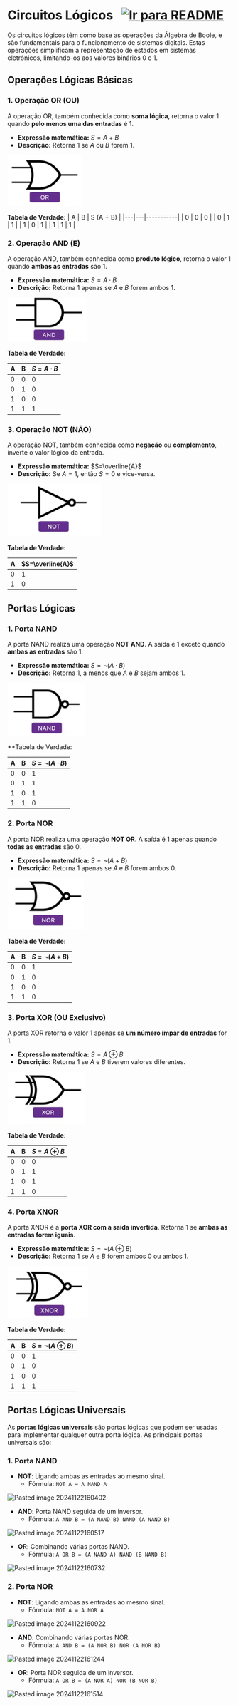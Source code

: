 # Circuitos Lógicos &nbsp; [![Ir para README](https://img.shields.io/badge/Indice-Verde?style=for-the-badge)](../README.md#indice)

Os circuitos lógicos têm como base as operações da Álgebra de Boole, e são fundamentais para o funcionamento de sistemas digitais. Estas operações simplificam a representação de estados em sistemas eletrónicos, limitando-os aos valores binários 0 e 1.

## Operações Lógicas Básicas

### 1. Operação OR (OU)
A operação OR, também conhecida como **soma lógica**, retorna o valor 1 quando **pelo menos uma das entradas** é 1.

- **Expressão matemática:** $S=A+B$
- **Descrição:** Retorna 1 se $A$ ou $B$ forem 1.

![Imagem Porta Lógica OR](../img/gor.png)


**Tabela de Verdade:**
| A | B | S (A + B) |
|---|---|-----------|
| 0 | 0 |     0     |
| 0 | 1 |     1     |
| 1 | 0 |     1     |
| 1 | 1 |     1     |



### 2. Operação AND (E)
A operação AND, também conhecida como **produto lógico**, retorna o valor 1 quando **ambas as entradas** são 1.

- **Expressão matemática:** $S=A\cdot B$
- **Descrição:** Retorna 1 apenas se $A$ e $B$ forem ambos 1.

![Imagem Porta Lógica AND](../img/gand.png)


**Tabela de Verdade:**

| A   | B   | $S=A\cdot B$ |
| --- | --- | ------------ |
| 0   | 0   | 0            |
| 0   | 1   | 0            |
| 1   | 0   | 0            |
| 1   | 1   | 1            |



### 3. Operação NOT (NÃO)
A operação NOT, também conhecida como **negação** ou **complemento**, inverte o valor lógico da entrada.

- **Expressão matemática:** $S=\overline{A}$
- **Descrição:** Se $A=1$, então $S=0$ e vice-versa.

![Imagem Porta Lógica NOT](../img/gnot.png)


**Tabela de Verdade:**

| A   | $S=\overline{A}$ |
| --- | ---------------- |
| 0   | 1                |
| 1   | 0                |



## Portas Lógicas

### 1. Porta NAND
A porta NAND realiza uma operação **NOT AND**. A saída é 1 exceto quando **ambas as entradas** são 1.

- **Expressão matemática:** $S=\neg(A\cdot B)$
- **Descrição:** Retorna 1, a menos que $A$ e $B$ sejam ambos 1.

![Imagem Porta Lógica NAND](../img/gnand.png)


**Tabela de Verdade:

| A   | B   |  $S=\neg(A\cdot B)$ |
| --- | --- | ------------------------ |
| 0   | 0   | 1                        |
| 0   | 1   | 1                        |
| 1   | 0   | 1                        |
| 1   | 1   | 0                        |


### 2. Porta NOR
A porta NOR realiza uma operação **NOT OR**. A saída é 1 apenas quando **todas as entradas** são 0.

- **Expressão matemática:** $S=\neg(A+B)$
- **Descrição:** Retorna 1 apenas se $A$ e $B$ forem ambos 0.

![Imagem Porta Lógica NOR](../img/gnor.png)


**Tabela de Verdade:**

| A   | B   | $S=\neg(A+B)$ |
| --- | --- | ------------------ |
| 0   | 0   | 1                  |
| 0   | 1   | 0                  |
| 1   | 0   | 0                  |
| 1   | 1   | 0                  |


### 3. Porta XOR (OU Exclusivo)
A porta XOR retorna o valor 1 apenas se **um número ímpar de entradas** for 1.

- **Expressão matemática:** $S=A\oplus B$
- **Descrição:** Retorna 1 se $A$ e $B$ tiverem valores diferentes.

![Imagem Porta Lógica XOR](../img/gxor.png)

**Tabela de Verdade:**

| A   | B   | $S=A\oplus B$ |
| --- | --- | ------------- |
| 0   | 0   | 0             |
| 0   | 1   | 1             |
| 1   | 0   | 1             |
| 1   | 1   | 0             |


### 4. Porta XNOR
A porta XNOR é a **porta XOR com a saída invertida**. Retorna 1 se **ambas as entradas forem iguais**.

- **Expressão matemática:** $S=\neg(A\oplus B)$
- **Descrição:** Retorna 1 se $A$ e $B$ forem ambos 0 ou ambos 1.

![Imagem Porta Lógica XNOR](../img/gxnor.png)


**Tabela de Verdade:**

| A   | B   | $S=\neg(A\oplus B)$ |
| --- | --- | ------------------------ |
| 0   | 0   | 1                        |
| 0   | 1   | 0                        |
| 1   | 0   | 0                        |
| 1   | 1   | 1                        |

## Portas Lógicas Universais

As **portas lógicas universais** são portas lógicas que podem ser usadas para implementar qualquer outra porta lógica. As principais portas universais são:
### 1. Porta NAND

- **NOT**: Ligando ambas as entradas ao mesmo sinal.  
  - Fórmula: `NOT A = A NAND A`
 
![Pasted image 20241122160402](https://github.com/user-attachments/assets/65419577-32ab-4a04-92f9-7852b0145acd)

- **AND**: Porta NAND seguida de um inversor.  
  - Fórmula: `A AND B = (A NAND B) NAND (A NAND B)`
 
![Pasted image 20241122160517](https://github.com/user-attachments/assets/ae3519f5-3188-4686-bf8f-a578feaa39f4)

- **OR**: Combinando várias portas NAND.  
  - Fórmula: `A OR B = (A NAND A) NAND (B NAND B)`
 
![Pasted image 20241122160732](https://github.com/user-attachments/assets/aa714a38-d362-4850-9d1a-23e0f620dc3a)

### 2. Porta NOR 

- **NOT**: Ligando ambas as entradas ao mesmo sinal.  
  - Fórmula: `NOT A = A NOR A`
 
![Pasted image 20241122160922](https://github.com/user-attachments/assets/f6298b37-cef3-4892-b84e-9d924d4185af)

- **AND**: Combinando várias portas NOR.  
  - Fórmula: `A AND B = (A NOR B) NOR (A NOR B)`
 
![Pasted image 20241122161244](https://github.com/user-attachments/assets/aa751717-2fee-4aa0-ab83-8ff8815fc7cf)

- **OR**: Porta NOR seguida de um inversor.  
  - Fórmula: `A OR B = (A NOR A) NOR (B NOR B)`
 
![Pasted image 20241122161514](https://github.com/user-attachments/assets/cbadb9ab-7edd-4e15-bc54-2ff1f1e5604e)
